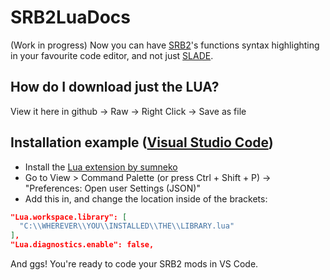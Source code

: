 # SRB2LuaDocs
(Work in progress) Now you can have [SRB2](https://www.srb2.org/)'s functions syntax highlighting in your favourite code editor, and not just [SLADE](slade.mancubus.net/).

## How do I download just the LUA?
View it here in github -> Raw -> Right Click -> Save as file

## Installation example ([Visual Studio Code](https://code.visualstudio.com/))
- Install the [Lua extension by sumneko](https://marketplace.visualstudio.com/items?itemName=sumneko.lua)
- Go to View > Command Palette (or press Ctrl + Shift + P) -> "Preferences: Open user Settings (JSON)"
- Add this in, and change the location inside of the brackets:
```json
"Lua.workspace.library": [
  "C:\\WHEREVER\\YOU\\INSTALLED\\THE\\LIBRARY.lua"
],
"Lua.diagnostics.enable": false,
```
And ggs! You're ready to code your SRB2 mods in VS Code.
